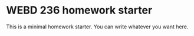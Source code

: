# WEBD 236 homework starter

This is a minimal homework starter. You can write whatever you want here.